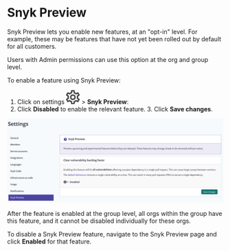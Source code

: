 # Snyk Preview

Snyk Preview lets you enable new features, at an "opt-in" level. For example, these may be features that have not yet been rolled out by default for all customers.

Users with Admin permissions can use this option at the org and group level.

To enable a feature using Snyk Preview:

1. Click on settings ![](../../.gitbook/assets/cog_icon.png) &gt; **Snyk Preview**: 
2. Click **Disabled** to enable the relevant feature. 3. Click **Save changes**.

![](../../.gitbook/assets/snykpreview.png)

After the feature is enabled at the group level, all orgs within the group have this feature, and it cannot be disabled individually for these orgs.

To disable a Snyk Preview feature, navigate to the Snyk Preview page and click **Enabled** for that feature.

